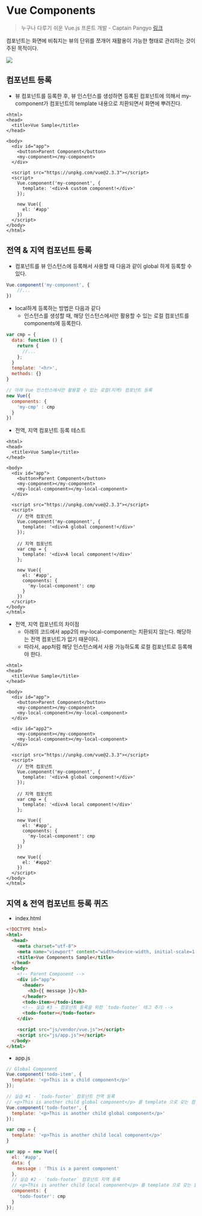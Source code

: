 # Vue Components

> 누구나 다루기 쉬운 Vue.js 프론트 개발 - Captain Pangyo [링크](https://www.inflearn.com/course/vue-pwa-vue-js-%EA%B8%B0%EB%B3%B8/)

컴포넌트는 화면에 비춰지는 뷰의 단위를 쪼개어 재활용이 가능한 형태로 관리하는 것이 주된 목적이다.

![](https://github.com/namjunemy/TIL/blob/master/Vue/img/03.PNG?raw=true)

## 컴포넌트 등록

* 뷰 컴포넌트를 등록한 후, 뷰 인스턴스를 생성하면 등록된 컴포넌트에 의해서 my-component가 컴포넌트의 template 내용으로 치환되면서 화면에 뿌려진다.

```vue
<html>
<head>
  <title>Vue Sample</title>
</head>

<body>
  <div id="app">
    <button>Parent Component</button>
    <my-component></my-component>
  </div>

  <script src="https://unpkg.com/vue@2.3.3"></script>
  <script>
    Vue.component('my-component', {
      template: '<div>A custom component!</div>'
    });

    new Vue({
      el: '#app'
    })
  </script>
</body>
</html>
```

## 전역 & 지역 컴포넌트 등록

* 컴포넌트를 뷰 인스턴스에 등록해서 사용할 때 다음과 같이 global 하게 등록할 수 있다.

```js
Vue.component('my-component', {
	//...
})
```

* local하게 등록하는 방법은 다음과 같다
  * 인스턴스를 생성할 때, 해당 인스턴스에서만 활용할 수 있는 로컬 컴포넌트를 components에 등록한다.

```js
var cmp = {
  data: function () {
    return {
      //...
    };
  }
  template: '<hr>',
  methods: {}
}

// 아래 Vue 인스턴스에서만 활용할 수 있는 로컬(지역) 컴포넌트 등록
new Vue({
  components: {
    'my-cmp' : cmp
  }
})
```

* 전역, 지역 컴포넌트 등록 테스트

```vue
<html>
<head>
  <title>Vue Sample</title>
</head>

<body>
  <div id="app">
    <button>Parent Component</button>
    <my-component></my-component>
    <my-local-component></my-local-component>
  </div>

  <script src="https://unpkg.com/vue@2.3.3"></script>
  <script>
    // 전역 컴포넌트
    Vue.component('my-component', {
      template: '<div>A global component!</div>'
    });

    // 지역 컴포넌트
    var cmp = {
      template: '<div>A local component!</div>'
    };

    new Vue({
      el: '#app',
      components: {
        'my-local-component': cmp
      }
    })
  </script>
</body>
</html>

```

* 전역, 지역 컴포넌트의 차이점
  * 아래의 코드에서 app2의 my-local-component는 치환되지 않는다. 해당하는 전역 컴포넌트가 없기 때문이다. 
  * 따라서, app처럼 해당 인스턴스에서 사용 가능하도록 로컬 컴포넌트로 등록해야 한다.

```vue
<html>
<head>
  <title>Vue Sample</title>
</head>

<body>
  <div id="app">
    <button>Parent Component</button>
    <my-component></my-component>
    <my-local-component></my-local-component>
  </div>

  <div id="app2">
    <my-component></my-component>
    <my-local-component></my-local-component>
  </div>

  <script src="https://unpkg.com/vue@2.3.3"></script>
  <script>
    // 전역 컴포넌트
    Vue.component('my-component', {
      template: '<div>A global component!</div>'
    });

    // 지역 컴포넌트
    var cmp = {
      template: '<div>A local component!</div>'
    };

    new Vue({
      el: '#app',
      components: {
        'my-local-component': cmp
      }
    })

    new Vue({
      el: '#app2'
    })
  </script>
</body>
</html>
```

## 지역 & 전역 컴포넌트 등록 퀴즈

* index.html

```html
<!DOCTYPE html>
<html>
  <head>
    <meta charset="utf-8">
    <meta name="viewport" content="width=device-width, initial-scale=1.0">
    <title>Vue Components Sample</title>
  </head>
  <body>
    <!-- Parent Component -->
    <div id="app">
      <header>
        <h3>{{ message }}</h3>
      </header>
      <todo-item></todo-item>
      <!-- 실습 #3 - 컴포넌트 등록을 위한 `todo-footer` 태그 추가 -->
      <todo-footer></todo-footer>
    </div>

    <script src="js/vendor/vue.js"></script>
    <script src="js/app.js"></script>
  </body>
</html>
```

* app.js

```js
// Global Component
Vue.component('todo-item', {
  template: '<p>This is a child component</p>'
});

// 실습 #1 - `todo-footer` 컴포넌트 전역 등록
// <p>This is another child global component</p> 를 template 으로 갖는 컴포넌트를 등록해보세요.
Vue.component('todo-footer', {
  template: '<p>This is another child global component</p>'
});

var cmp = {
  template: '<p>This is another child local component</p>'
}

var app = new Vue({
  el: '#app',
  data: {
    message : 'This is a parent component'
  },
  // 실습 #2 - `todo-footer` 컴포넌트 지역 등록
  // <p>This is another child local component</p> 를 template 으로 갖는 컴포넌트를 등록해보세요.
  components: {
    'todo-footer': cmp
  }
});
```

